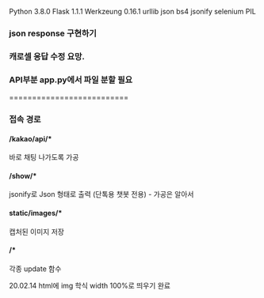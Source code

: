 Python 3.8.0
Flask 1.1.1
Werkzeung 0.16.1
urllib
json
bs4
jsonify
selenium
PIL

### json response 구현하기
### 캐로셀 응답 수정 요망.
### API부분 app.py에서 파일 분할 필요
==========================
### 접속 경로
#### /kakao/api/*
바로 채팅 나가도록 가공

#### /show/*
jsonify로 Json 형태로 출력
(단톡용 챗봇 전용) - 가공은 알아서

#### static/images/*
캡처된 이미지 저장

#### /*
각종 update 함수

20.02.14
html에 img 학식 width 100%로 띄우기 완료